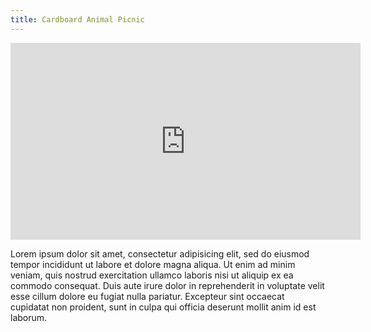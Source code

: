 ```yaml
---
title: Cardboard Animal Picnic
---
```


<iframe width="560" height="315" src="https://www.youtube.com/embed/i5Cn3VBoT10" frameborder="0" allowfullscreen></iframe>

<br>

Lorem ipsum dolor sit amet, consectetur adipisicing elit, sed do eiusmod tempor incididunt ut labore et dolore magna aliqua. Ut enim ad minim veniam, quis nostrud exercitation ullamco laboris nisi ut aliquip ex ea commodo consequat. Duis aute irure dolor in reprehenderit in voluptate velit esse cillum dolore eu fugiat nulla pariatur. Excepteur sint occaecat cupidatat non proident, sunt in culpa qui officia deserunt mollit anim id est laborum.
